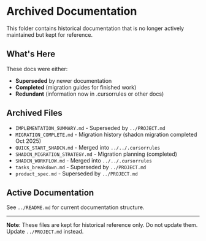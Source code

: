 # Archived Documentation

This folder contains historical documentation that is no longer actively maintained but kept for reference.

## What's Here

These docs were either:
- **Superseded** by newer documentation
- **Completed** (migration guides for finished work)
- **Redundant** (information now in .cursorrules or other docs)

## Archived Files

- `IMPLEMENTATION_SUMMARY.md` - Superseded by `../PROJECT.md`
- `MIGRATION_COMPLETE.md` - Migration history (shadcn migration completed Oct 2025)
- `QUICK_START_SHADCN.md` - Merged into `../../.cursorrules`
- `SHADCN_MIGRATION_STRATEGY.md` - Migration planning (completed)
- `SHADCN_WORKFLOW.md` - Merged into `../../.cursorrules`
- `tasks_breakdown.md` - Superseded by `../PROJECT.md`
- `product_spec.md` - Superseded by `../PROJECT.md`

## Active Documentation

See `../README.md` for current documentation structure.

---

**Note**: These files are kept for historical reference only. Do not update them. Update `../PROJECT.md` instead.

